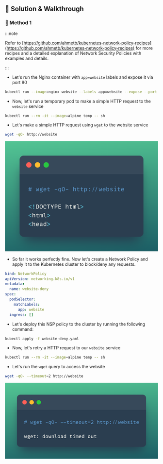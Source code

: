 ## 🎉 Solution & Walkthrough

### 🎲 Method 1

:::note

Refer to [https://github.com/ahmetb/kubernetes-network-policy-recipes](https://github.com/ahmetb/kubernetes-network-policy-recipes) for more recipes and a detailed explanation of Network Security Policies with examples and details.

:::

* Let's run the Nginx container with `app=website` labels and expose it via port 80

``` bash
kubectl run --image=nginx website --labels app=website --expose --port 80
```

* Now, let's run a temporary pod to make a simple HTTP request to the `website` service

```bash
kubectl run --rm -it --image=alpine temp -- sh
```

* Let's make a simple HTTP request using `wget` to the website service

```bash
wget -qO- http://website
```

![wget output for website](./sc-20-1.png)

* So far it works perfectly fine. Now let's create a Network Policy and apply it to the Kubernetes cluster to block/deny any requests.

```YAML title="website-deny.yaml"
kind: NetworkPolicy
apiVersion: networking.k8s.io/v1
metadata:
  name: website-deny
spec:
  podSelector:
    matchLabels:
      app: website
  ingress: []
```

* Let's deploy this NSP policy to the cluster by running the following command:

```bash
kubectl apply -f website-deny.yaml
```

* Now, let's retry a HTTP request to our `website` service

```bash
kubectl run --rm -it --image=alpine temp -- sh
```

* Let's run the `wget` query to access the website

```bash
wget -qO- --timeout=2 http://website
```

![wget output for website failed](./sc-20-2.png)
